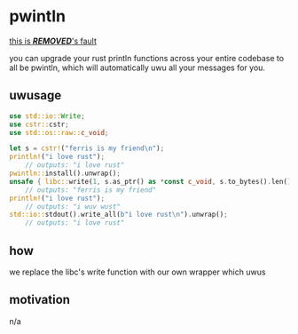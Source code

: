 # pwintln

[this is ***REMOVED***'s fault](https://twitter.com/The6P4C/status/1329725624412381185)

you can upgrade your rust println functions across your entire codebase to all
be pwintln, which will automatically uwu all your messages for you.

## uwusage

```rust
use std::io::Write;
use cstr::cstr;
use std::os::raw::c_void;

let s = cstr!("ferris is my friend\n");
println!("i love rust");
    // outputs: "i love rust"
pwintln::install().unwrap();
unsafe { libc::write(1, s.as_ptr() as *const c_void, s.to_bytes().len()) };
    // outputs: "ferris is my friend"
println!("i love rust");
    // outputs: "i wuv wust"
std::io::stdout().write_all(b"i love rust\n").unwrap();
    // outputs: "i love rust"
```

## how

we replace the libc's write function with our own wrapper which uwus

## motivation

n/a

